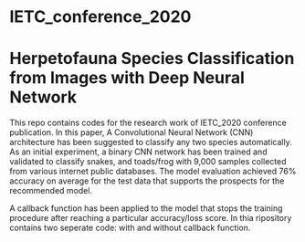 # IETC_conference_2020

# Herpetofauna Species Classification from Images with Deep Neural Network

This repo contains codes for the research work of IETC_2020 conference publication. In this paper, A Convolutional Neural Network (CNN) architecture has been suggested to classify any two species automatically. As an initial experiment, a binary CNN network has been trained and validated to classify snakes, and toads/frog with 9,000 samples collected from various internet public databases. The model evaluation achieved 76% accuracy on average for the test data that supports the prospects for the recommended model. 

A callback function has been applied to the model that stops the training procedure after reaching a particular accuracy/loss score. In thia ripository contains two seperate code: with and without callback function. 
